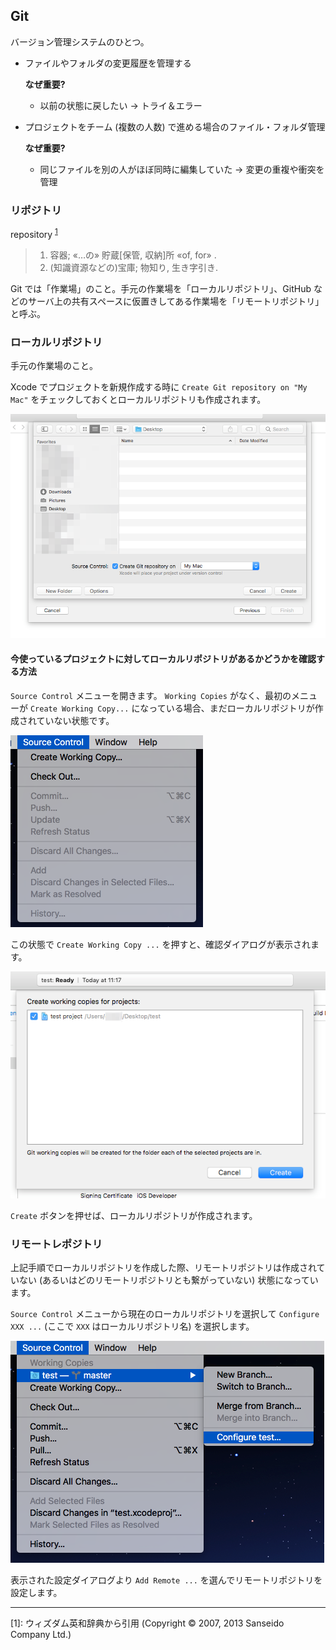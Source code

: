 ## Git

バージョン管理システムのひとつ。

- ファイルやフォルダの変更履歴を管理する

  **なぜ重要?**
  - 以前の状態に戻したい → トライ＆エラー

- プロジェクトをチーム (複数の人数) で進める場合のファイル・フォルダ管理

  **なぜ重要?**
  - 同じファイルを別の人がほぼ同時に編集していた → 変更の重複や衝突を管理

### リポジトリ

repository <sup>[1](#ref-repository)</sup>

> 1. 容器; «…の» 貯蔵[保管, 収納]所 «of, for» .
> 2. (知識資源などの)宝庫; 物知り, 生き字引き.

Git では「作業場」のこと。手元の作業場を「ローカルリポジトリ」、GitHub などのサーバ上の共有スペースに仮置きしてある作業場を「リモートリポジトリ」と呼ぶ。

### ローカルリポジトリ

手元の作業場のこと。

Xcode でプロジェクトを新規作成する時に `Create Git repository on "My Mac"` をチェックしておくとローカルリポジトリも作成されます。

![](git-memo/git-memo-05.png)

#### 今使っているプロジェクトに対してローカルリポジトリがあるかどうかを確認する方法

`Source Control` メニューを開きます。 `Working Copies` がなく、最初のメニューが `Create Working Copy...` になっている場合、まだローカルリポジトリが作成されていない状態です。

![](git-memo/git-memo-03.png)

この状態で `Create Working Copy ...` を押すと、確認ダイアログが表示されます。

![](git-memo/git-memo-12.png)

`Create` ボタンを押せば、ローカルリポジトリが作成されます。

### リモートレポジトリ

上記手順でローカルリポジトリを作成した際、リモートリポジトリは作成されていない (あるいはどのリモートリポジトリとも繋がっていない) 状態になっています。

`Source Control` メニューから現在のローカルリポジトリを選択して `Configure XXX ...` (ここで `XXX` はローカルリポジトリ名) を選択します。

![](git-memo/git-memo-08.png)

表示された設定ダイアログより `Add Remote ...` を選んでリモートリポジトリを設定します。

****

<a id="ref-repository">[1]</a>: ウィズダム英和辞典から引用 (Copyright © 2007, 2013 Sanseido Company Ltd.)
